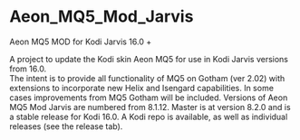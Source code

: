 # Aeon_MQ5_Mod_Jarvis
Aeon MQ5 MOD for Kodi Jarvis 16.0 +

A project to update the Kodi skin Aeon MQ5 for use in Kodi Jarvis versions from 16.0.  
The intent is to provide all functionality of MQ5 on Gotham (ver 2.02) with extensions to incorporate
new Helix and Isengard capabilities.  In some cases improvements from MQ5 Gotham will be included.  Versions
of Aeon MQ5 Mod Jarvis are numbered from 8.1.12.  Master is at version
8.2.0 and is a stable release for Kodi 16.0.   A Kodi repo is available, as well as individual
releases (see the release tab).
